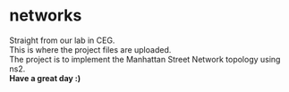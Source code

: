 # networks
Straight from our lab in CEG.
<br>
This is where the project files are uploaded.
<br>
The project is to implement the Manhattan Street Network topology using ns2.
<br>
<b>Have a great day :)</b>
